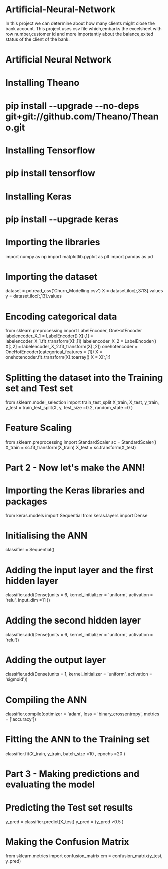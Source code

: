 # Artificial-Neural-Network
In this project we can determine about how many clients might close the bank account.
This project uses csv file which,embarks the excelsheet with row number,customer id and more importantly about the balance,exited status of the client of the bank.
# Artificial Neural Network

# Installing Theano
# pip install --upgrade --no-deps git+git://github.com/Theano/Theano.git

# Installing Tensorflow
# pip install tensorflow

# Installing Keras
# pip install --upgrade keras
# Importing the libraries
import numpy as np
import matplotlib.pyplot as plt
import pandas as pd

# Importing the dataset
dataset = pd.read_csv('Churn_Modelling.csv')
X = dataset.iloc[:,3:13].values
y = dataset.iloc[:,13].values

# Encoding categorical data
from sklearn.preprocessing import LabelEncoder, OneHotEncoder
labelencoder_X_1 = LabelEncoder()
X[:,1] = labelencoder_X_1.fit_transform(X[:,1])
labelencoder_X_2 = LabelEncoder()
X[:,2] = labelencoder_X_2.fit_transform(X[:,2])
onehotencoder = OneHotEncoder(categorical_features = [1])
X = onehotencoder.fit_transform(X).toarray()
X = X[:,1:]

# Splitting the dataset into the Training set and Test set
from sklearn.model_selection import train_test_split
X_train, X_test, y_train, y_test = train_test_split(X, y, test_size =0.2, random_state =0 )

# Feature Scaling
from sklearn.preprocessing import StandardScaler
sc = StandardScaler()
X_train = sc.fit_transform(X_train)
X_test = sc.transform(X_test)

# Part 2 - Now let's make the ANN!

# Importing the Keras libraries and packages
from keras.models import Sequential
from keras.layers import Dense

# Initialising the ANN
classifier = Sequential()

# Adding the input layer and the first hidden layer
classifier.add(Dense(units = 6, kernel_initializer = 'uniform', activation = 'relu', input_dim =11 ))

# Adding the second hidden layer
classifier.add(Dense(units = 6, kernel_initializer = 'uniform', activation = 'relu'))



# Adding the output layer
classifier.add(Dense(units = 1, kernel_initializer = 'uniform', activation = 'sigmoid'))

# Compiling the ANN
classifier.compile(optimizer = 'adam', loss = 'binary_crossentropy', metrics = ['accuracy'])

# Fitting the ANN to the Training set
classifier.fit(X_train, y_train, batch_size =10 , epochs =20 )

# Part 3 - Making predictions and evaluating the model

# Predicting the Test set results
y_pred = classifier.predict(X_test)
y_pred = (y_pred >0.5 )

# Making the Confusion Matrix
from sklearn.metrics import confusion_matrix
cm = confusion_matrix(y_test, y_pred)
